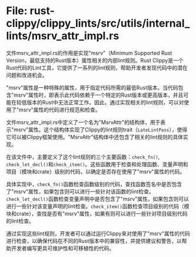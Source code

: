 # File: rust-clippy/clippy_lints/src/utils/internal_lints/msrv_attr_impl.rs

文件msrv_attr_impl.rs的作用是实现"msrv"（Minimum Supported Rust Version，最低支持的Rust版本）属性相关的内部lint规则。Rust Clippy是一个Rust代码的Lint工具，它提供了一系列的lint规则，帮助开发者发现代码中的潜在问题和改进机会。

"msrv"属性是一种特殊的属性，用于指定代码所需的最低Rust版本。当代码包含"msrv"属性时，即表示此代码依赖于一个特定的Rust版本或更高版本，并且可能在较低版本的Rust中无法正常工作。因此，通过实现相关的lint规则，可以对使用了"msrv"属性的代码进行规范和检查。

文件msrv_attr_impl.rs中定义了一个名为"MsrvAttr"的结构体，用于表示"msrv"属性。这个结构体实现了Clippy的lint规则trait（`LateLintPass`），使得它可以被Clippy框架使用。"MsrvAttr"结构体中还包含了相关的lint规则的具体实现。

在该文件中，主要定义了这个lint规则的三个主要函数：`check_fn()`, `check_let_decl()`和`check_item()`。这些函数用于检查和处理函数、变量声明和项目（模块和crate）级别的代码，以确定是否存在使用了"msrv"属性的代码。

具体实现中，`check_fn()`函数检查函数级别的代码，查找函数签名中是否包含了"msrv"属性，如果包含则可以进行一些针对该函数的lint检查。`check_let_decl()`函数检查变量声明中是否包含了"msrv"属性，如果包含则可以进行一些针对该变量声明的lint检查。`check_item()`函数检查项目级别的代码（模块和crate），查找是否有"msrv"属性，如果有则可以进行一些针对项目级别代码的lint检查。

通过实现这些lint规则，开发者可以通过运行Clippy来对使用了"msrv"属性的代码进行检查，以确保代码在不同的Rust版本中的兼容性，并提供建议和警告，以帮助开发者编写更具可维护性和可移植性的代码。

